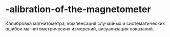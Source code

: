 # -alibration-of-the-magnetometer
Калибровка магнитометра, компенсация случайных и систематических ошибок магнитометрических измерений, визуализация показаний.
